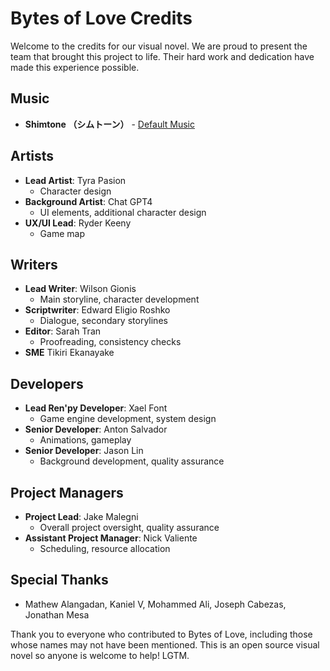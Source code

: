 # Bytes of Love Credits

Welcome to the credits for our visual novel. We are proud to present the team that brought this project to life. Their hard work and dedication have made this experience possible. 

## Music

- **Shimtone （シムトーン）** - [Default Music](https://dova-s.jp/bgm/play20356.html)

## Artists

- **Lead Artist**: Tyra Pasion
  - Character design
- **Background Artist**: Chat GPT4
  - UI elements, additional character design
- **UX/UI Lead**: Ryder Keeny
  - Game map

## Writers

- **Lead Writer**: Wilson Gionis
  - Main storyline, character development
- **Scriptwriter**: Edward Eligio Roshko
  - Dialogue, secondary storylines
- **Editor**: Sarah Tran
  - Proofreading, consistency checks
- **SME** Tikiri Ekanayake

## Developers

- **Lead Ren'py Developer**: Xael Font
  - Game engine development, system design
- **Senior Developer**: Anton Salvador
  - Animations, gameplay
- **Senior Developer**: Jason Lin
  - Background development, quality assurance

## Project Managers

- **Project Lead**: Jake Malegni
  - Overall project oversight, quality assurance
- **Assistant Project Manager**: Nick Valiente
  - Scheduling, resource allocation

## Special Thanks

- Mathew Alangadan, Kaniel V, Mohammed Ali, Joseph Cabezas, Jonathan Mesa

Thank you to everyone who contributed to Bytes of Love, including those whose names may not have been mentioned. This is an open source visual novel so anyone is welcome to help! LGTM.


